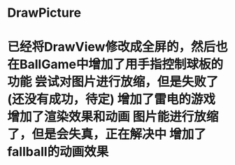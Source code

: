 # DrawPicture
已经将DrawView修改成全屏的，然后也在BallGame中增加了用手指控制球板的功能
尝试对图片进行放缩，但是失败了(还没有成功，待定)
增加了雷电的游戏
增加了渲染效果和动画
图片能进行放缩了，但是会失真，正在解决中
增加了fallball的动画效果
===